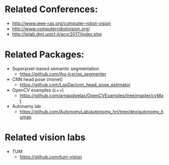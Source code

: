 # Related Conferences:
  - http://www.ieee-ras.org/computer-robot-vision
  - http://www.computerrobotvision.org/
  - http://iplab.dmi.unict.it/acvr2017/index.php
  
# Related Packages:  
  - Superpixel-based semantic segmentation
    + https://github.com/jhu-lcsr/sp_segmenter
  - CNN head pose (mxnet)
    + https://github.com/LaoDar/cnn_head_pose_estimator
  - OpenCV examples (c++)
    + https://github.com/arnaudgelas/OpenCVExamples/tree/master/cvMat
  - Autonamy lab
    + https://github.com/AutonomyLab/autonomy_hri/tree/dev/autonomy_human	

# Related vision labs
  - TUM
    + https://github.com/tum-vision		